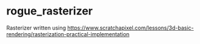 # rogue_rasterizer

Rasterizer written using https://www.scratchapixel.com/lessons/3d-basic-rendering/rasterization-practical-implementation
